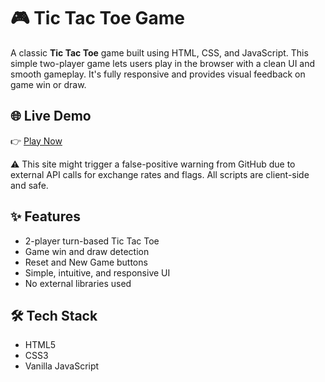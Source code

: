 # 🎮 Tic Tac Toe Game

A classic **Tic Tac Toe** game built using HTML, CSS, and JavaScript. This simple two-player game lets users play in the browser with a clean UI and smooth gameplay. It's fully responsive and provides visual feedback on game win or draw.

## 🌐 Live Demo

👉 [Play Now](https://rawatjidelhiwale.github.io/Tic-Tac-Toe-Game/) 

⚠️ This site might trigger a false-positive warning from GitHub due to external API calls for exchange rates and flags. All scripts are client-side and safe.

## ✨ Features

- 2-player turn-based Tic Tac Toe
- Game win and draw detection
- Reset and New Game buttons
- Simple, intuitive, and responsive UI
- No external libraries used

## 🛠 Tech Stack

- HTML5
- CSS3
- Vanilla JavaScript


